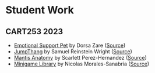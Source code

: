 # Student Work

## CART253 2023

- [Emotional Support Pet](https://pippinbarr.com/cart253/examples/student-work/emotional-support-pet/) by Dorsa Zare ([Source](https://github.com/pippinbarr/cart253/tree/main/examples/student-work/emotional-support-pet))
- [JumpThang](https://pippinbarr.com/cart253/examples/student-work/jumpthang/) by Samuel Reinstein Wright ([Source](https://github.com/pippinbarr/cart253/tree/main/examples/student-work/jumpthang))
- [Mantis Anatomy](https://pippinbarr.com/cart253/examples/student-work/mantis-anatomy/) by Scarlett Perez-Hernandez ([Source](https://github.com/pippinbarr/cart253/tree/main/examples/student-work/mantis-anatomy))
- [Minigame Library](https://pippinbarr.com/cart253/examples/student-work/minigame-library/) by Nicolas Morales-Sanabria ([Source](https://github.com/pippinbarr/cart253/tree/main/examples/student-work/minigame-library))